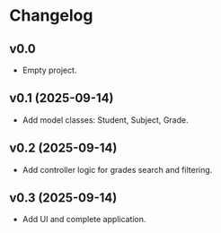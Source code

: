 # Changelog

## v0.0
- Empty project.

## v0.1 (2025-09-14)
- Add model classes: Student, Subject, Grade.

## v0.2 (2025-09-14)
- Add controller logic for grades search and filtering.

## v0.3 (2025-09-14)
- Add UI and complete application.